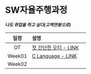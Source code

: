 # SW자율주행과정

***나도 취업을 하고 싶다(고액연봉으로)***

|일정|설명||
|:---:|:---|:---:|
|OT|[첫 간단한 오티 - LINK](./Edu/OT.md)
|Week01|[C Language - LINK](./Edu/w01_C/w01d01_01.md)
|Week02|
